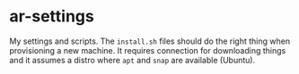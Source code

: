 ar-settings
===========

My settings and scripts. The `install.sh` files should do the right thing when
provisioning a new machine. It requires connection for downloading things and
it assumes a distro where `apt` and `snap` are available (Ubuntu).
